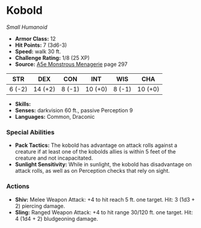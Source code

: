 # Kobold

*Small* *Humanoid*

- **Armor Class:** 12
- **Hit Points:** 7 (3d6-3)
- **Speed:** walk 30 ft.
- **Challenge Rating:** 1/8 (25 XP)
- **Source:** [A5e Monstrous Menagerie](https://enpublishingrpg.com/products/level-up-monstrous-menagerie-a5e) page 297

| STR | DEX | CON | INT | WIS | CHA |
| --- | --- | --- | --- | --- | --- |
| 6 (-2) | 14 (+2) | 8 (-1) | 10 (+0) | 8 (-1) | 10 (+0) |

- **Skills:** 
- **Senses:** darkvision 60 ft., passive Perception 9
- **Languages:** Common, Draconic
### Special Abilities
- **Pack Tactics:** The kobold has advantage on attack rolls against a creature if at least one of the kobolds allies is within 5 feet of the creature and not incapacitated.
- **Sunlight Sensitivity:** While in sunlight, the kobold has disadvantage on attack rolls, as well as on Perception checks that rely on sight.
### Actions
- **Shiv:** Melee Weapon Attack: +4 to hit  reach 5 ft.  one target. Hit: 3 (1d3 + 2) piercing damage.
- **Sling:** Ranged Weapon Attack: +4 to hit  range 30/120 ft.  one target. Hit: 4 (1d4 + 2) bludgeoning damage.


